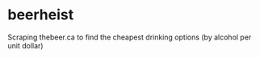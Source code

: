 beerheist
=========
Scraping thebeer.ca to find the cheapest drinking options (by alcohol per unit dollar)
